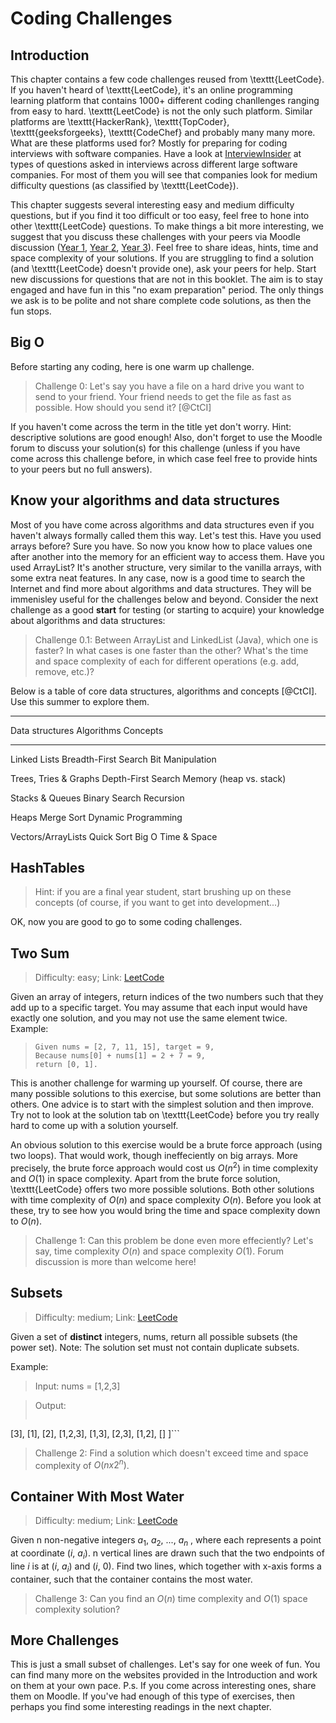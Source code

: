 # Coding Challenges

## Introduction

This chapter contains a few code challenges reused from \texttt{LeetCode}. If you haven't heard of \texttt{LeetCode}, it's an online programming learning platform that contains 1000+ different coding chanllenges ranging from easy to hard. \texttt{LeetCode} is not the only such platform. Similar platforms are \texttt{HackerRank}, \texttt{TopCoder}, \texttt{geeksforgeeks}, \texttt{CodeChef} and probably many many more. What are these platforms used for? Mostly for preparing for coding interviews with software companies. Have a look at [InterviewInsider](https://interviewinsider.io/) at types of questions asked in interviews across different large software companies. For most of them you will see that companies look for medium difficulty questions (as classified by \texttt{LeetCode}).

This chapter suggests several interesting easy and medium difficulty questions, but if you find it too difficult or too easy, feel free to hone into other \texttt{LeetCode} questions. To make things a bit more interesting, we suggest that you discuss these challenges with your peers via Moodle discussion ([Year 1](), [Year 2](), [Year 3]()). Feel free to share ideas, hints, time and space complexity of your solutions. If you are struggling to find a solution (and \texttt{LeetCode} doesn't provide one), ask your peers for help. Start new discussions for questions that are not in this booklet. The aim is to stay engaged and have fun in this "no exam preparation" period. The only things we ask is to be polite and not share complete code solutions, as then the fun stops.

## Big O

Before starting any coding, here is one warm up challenge.

> Challenge 0: Let's say you have a file on a hard drive you want to send to your friend. Your friend needs to get the file as fast as possible. How should you send it? [@CtCI]

If you haven't come across the term in the title yet don't worry. Hint: descriptive solutions are good enough! Also, don't forget to use the Moodle forum to discuss your solution(s) for this challenge (unless if you have come across this challenge before, in which case feel free to provide hints to your peers but no full answers).


## Know your algorithms and data structures

Most of you have come across algorithms and data structures even if you haven't always formally called them this way. Let's test this. Have you used arrays before? Sure you have. So now you know how to place values one after another into the memory for an efficient way to access them. Have you used ArrayList? It's another structure, very similar to the vanilla arrays, with some extra neat features. In any case, now is a good time to search the Internet and find more about algorithms and data structures. They will be immenisley useful for the challenges below and beyond. Consider the next challenge as a good **start** for testing (or starting to acquire) your knowledge about algorithms and data structures:

> Challenge 0.1: Between ArrayList and LinkedList (Java), which one is faster? In what cases is one faster than the other? What's the time and space complexity of each for different operations (e.g. add, remove, etc.)?

Below is a table of core data structures, algorithms and concepts [@CtCI]. Use this summer to explore them.

------------------------------------------------------------------
Data structures         Algorithms              Concepts
----------------------  --------------------    ------------
Linked Lists            Breadth-First Search    Bit Manipulation

Trees, Tries & Graphs   Depth-First Search      Memory (heap vs. stack)

Stacks & Queues         Binary Search           Recursion

Heaps                   Merge Sort              Dynamic Programming

Vectors/ArrayLists      Quick Sort              Big O Time & Space

HashTables
------------------------------------------------------------------

> Hint: if you are a final year student, start brushing up on these concepts (of course, if you want to get into development...)

OK, now you are good to go to some coding challenges.

## Two Sum

> Difficulty: easy; Link: [LeetCode](https://leetcode.com/problems/two-sum/)

Given an array of integers, return indices of the two numbers such that they add up to a specific target. You may assume that each input would have exactly one solution, and you may not use the same element twice. Example:

> ```
> Given nums = [2, 7, 11, 15], target = 9,
> Because nums[0] + nums[1] = 2 + 7 = 9,
> return [0, 1].
> ```

This is another challenge for warming up yourself. Of course, there are many possible solutions to this exercise, but some solutions are better than others. One advice is to start with the simplest solution and then improve. Try not to look at the solution tab on \texttt{LeetCode} before you try really hard to come up with a solution yourself.

An obvious solution to this exercise would be a brute force approach (using two loops). That would work, though ineffeciently on big arrays. More precisely, the brute force approach would cost us $O(n^2)$ in time complexity and $O(1)$ in space complexity. Apart from the brute force solution, \texttt{LeetCode} offers two more possible solutions. Both other solutions with time complexity of $O(n)$ and space complexity $O(n)$. Before you look at these, try to see how you would bring the time and space complexity down to $O(n)$.

> Challenge 1: Can this problem be done even more effeciently? Let's say, time complexity $O(n)$ and space complexity $O(1)$. Forum discussion is more than welcome here!

## Subsets

> Difficulty: medium; Link: [LeetCode](https://leetcode.com/problems/subsets/)

Given a set of **distinct** integers, nums, return all possible subsets (the power set).
Note: The solution set must not contain duplicate subsets.

Example:

> Input: nums = [1,2,3]

> Output:
> ```[
  [3],
  [1],
  [2],
  [1,2,3],
  [1,3],
  [2,3],
  [1,2],
  []
 ]```

> Challenge 2: Find a solution which doesn't exceed time and space complexity of $O(n x 2^n)$.
 
## Container With Most Water

> Difficulty: medium; Link: [LeetCode](https://leetcode.com/problems/container-with-most-water/)

Given n non-negative integers $a_1$, $a_2$, ..., $a_n$ , where each represents a point at coordinate ($i$, $a_i$). n vertical lines are drawn such that the two endpoints of line $i$ is at ($i$, $a_i$) and ($i$, $0$). Find two lines, which together with x-axis forms a container, such that the container contains the most water.

> Challenge 3: Can you find an $O(n)$ time complexity and $O(1)$ space complexity solution?

## More Challenges

This is just a small subset of challenges. Let's say for one week of fun. You can find many more on the websites provided in the Introduction and work on them at your own pace. P.s. If you come across interesting ones, share them on Moodle. If you've had enough of this type of exercises, then perhaps you find some interesting readings in the next chapter. 
